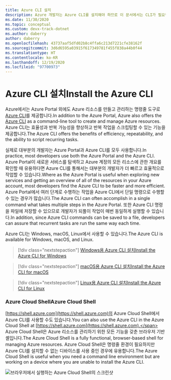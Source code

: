 ```yaml
---
title: Azure CLI 설치
description: Azure 개발자는 Azure CLI를 설치해야 하므로 이 문서에서는 CLI가 필요한 이유와 다운로드하여 설치할 수 있는 위치를 설명합니다.
ms.date: 11/30/2020
ms.topic: conceptual
ms.custom: devx-track-dotnet
ms.author: daberry
author: daberry
ms.openlocfilehash: 43737aaf5dfd02b8c4ffa6c213d7221cfe38162f
ms.sourcegitcommit: 3d6d6595a03915f617349781f455f838a44b0f44
ms.translationtype: HT
ms.contentlocale: ko-KR
ms.lasthandoff: 12/19/2020
ms.locfileid: "97700973"
---
```

# <a name="install-the-azure-cli"></a><span data-ttu-id="536f1-103">Azure CLI 설치</span><span class="sxs-lookup"><span data-stu-id="536f1-103">Install the Azure CLI</span></span>

<span data-ttu-id="536f1-104">Azure에서는 Azure Portal 외에도 Azure 리소스를 만들고 관리하는 명령줄 도구로 [Azure CLI](/cli/azure/)를 제공합니다.</span><span class="sxs-lookup"><span data-stu-id="536f1-104">In addition to the Azure Portal, Azure also offers the [Azure CLI](/cli/azure/) as a command-line tool to create and manage Azure resources.</span></span> <span data-ttu-id="536f1-105">Azure CLI는 효율성과 반복 가능성을 향상하고 반복 작업을 스크립팅할 수 있는 기능을 제공합니다.</span><span class="sxs-lookup"><span data-stu-id="536f1-105">The Azure CLI offers the benefits of efficiency, repeatability, and the ability to script recurring tasks.</span></span>  

<span data-ttu-id="536f1-106">실제로 대부분의 개발자는 Azure Portal과 Azure CLI를 모두 사용합니다.</span><span class="sxs-lookup"><span data-stu-id="536f1-106">In practice, most developers use both the Azure Portal and the Azure CLI.</span></span> <span data-ttu-id="536f1-107">Azure Portal이 새로운 서비스를 탐색하고 Azure 계정의 모든 리소스에 관한 개요를 확인할 때 유용하다면 Azure CLI를 통해서는 대부분의 개발자가 더 빠르고 효율적으로 작업할 수 있습니다.</span><span class="sxs-lookup"><span data-stu-id="536f1-107">Where as the Azure Portal is useful when exploring new services and getting an overview of all of the resources in your Azure account, most developers find the Azure CLI to be faster and more efficient.</span></span>  <span data-ttu-id="536f1-108">Azure Portal에서 여러 단계로 수행하는 작업을 Azure CLI에서 단일 명령으로 수행할 수 있는 경우가 많습니다.</span><span class="sxs-lookup"><span data-stu-id="536f1-108">The Azure CLI can often accomplish in a single command what takes multiple steps in the Azure Portal.</span></span>  <span data-ttu-id="536f1-109">또한 Azure CLI 명령을 파일에 저장할 수 있으므로 개발자가 되풀이 작업이 매번 동일하게 실행할 수 있습니다.</span><span class="sxs-lookup"><span data-stu-id="536f1-109">In addition, since Azure CLI commands can be saved to a file, developers can assure that recurrent tasks are run the same way each time.</span></span>

<span data-ttu-id="536f1-110">Azure CLI는 Windows, macOS, Linux에서 사용할 수 있습니다.</span><span class="sxs-lookup"><span data-stu-id="536f1-110">The Azure CLI is available for Windows, macOS, and Linux.</span></span>

> [!div class="nextstepaction"]
> [<span data-ttu-id="536f1-111">Windows용 Azure CLI 설치</span><span class="sxs-lookup"><span data-stu-id="536f1-111">Install the Azure CLI for Windows</span></span>](/cli/azure/install-azure-cli-windows?tabs=azure-cli)

> [!div class="nextstepaction"]
> [<span data-ttu-id="536f1-112">macOS용 Azure CLI 설치</span><span class="sxs-lookup"><span data-stu-id="536f1-112">Install the Azure CLI for macOS</span></span>](/cli/azure/install-azure-cli-macos)

> [!div class="nextstepaction"]
> [<span data-ttu-id="536f1-113">Linux용 Azure CLI 설치</span><span class="sxs-lookup"><span data-stu-id="536f1-113">Install the Azure CLI for Linux</span></span>](/cli/azure/install-azure-cli-linux)

### <a name="azure-cloud-shell"></a><span data-ttu-id="536f1-114">Azure Cloud Shell</span><span class="sxs-lookup"><span data-stu-id="536f1-114">Azure Cloud Shell</span></span>

<span data-ttu-id="536f1-115">[https://shell.azure.com](https://shell.azure.com)의 Azure Cloud Shell에서 Azure CLI를 사용할 수도 있습니다.</span><span class="sxs-lookup"><span data-stu-id="536f1-115">You can also use the Azure CLI in the Azure Cloud Shell at [https://shell.azure.com](https://shell.azure.com).</span></span>  <span data-ttu-id="536f1-116">Azure Cloud Shell은 Azure 리소스를 관리하기 위한 모든 기능을 갖춘 브라우저 기반 셸입니다.</span><span class="sxs-lookup"><span data-stu-id="536f1-116">The Azure Cloud Shell is a fully functional, browser-based shell for managing Azure resources.</span></span>  <span data-ttu-id="536f1-117">Azure Cloud Shell은 명령줄 환경이 필요하지만 Azure CLI를 설치할 수 없는 디바이스를 사용 중인 경우에 유용합니다.</span><span class="sxs-lookup"><span data-stu-id="536f1-117">The Azure Cloud Shell is useful when you need a command line environment but are working on a device where you are unable to install the Azure CLI.</span></span>

![브라우저에서 실행하는 Azure Cloud Shell의 스크린샷](media/azure-cloud-shell.png)
